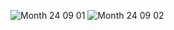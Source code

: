 ![Month 24 09 01](https://github.com/user-attachments/assets/255db620-3d70-4d59-903f-13b4278e6dd1)
![Month 24 09 02](https://github.com/user-attachments/assets/50310e32-1e7c-449c-87e0-e7b1956b324f)
